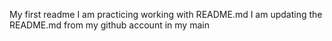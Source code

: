 My first readme
I am practicing working with README.md
I am updating the README.md from my github account in my main
